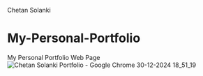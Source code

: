 Chetan Solanki
# My-Personal-Portfolio
My Personal Portfolio Web Page
![Chetan Solanki Portfolio - Google Chrome 30-12-2024 18_51_19](https://github.com/user-attachments/assets/bd62732c-6c29-4a70-9c00-a26dec0e668b)
